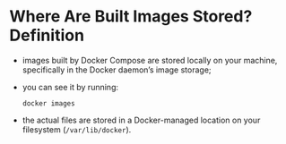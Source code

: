 # Where Are Built Images Stored? Definition

- images built by Docker Compose are stored locally on your machine, specifically in the Docker daemon’s image storage;
- you can see it by running:

    ```commandline
    docker images
    ```

- the actual files are stored in a Docker-managed location on your filesystem (`/var/lib/docker`).
